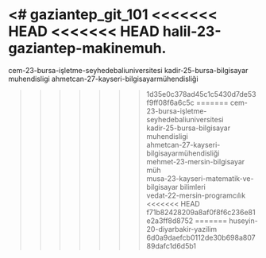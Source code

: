 <# gaziantep_git_101
<<<<<<< HEAD
<<<<<<< HEAD
halil-23-gaziantep-makinemuh.<br>
=======
cem-23-bursa-işletme-seyhedebaliuniversitesi
kadir-25-bursa-bilgisayar muhendisligi
ahmetcan-27-kayseri-bilgisayarmühendisliği
>>>>>>> 1d35e0c378ad45c1c5430d7de53f9ff08f6a6c5c
=======
cem-23-bursa-işletme-seyhedebaliuniversitesi <br>
kadir-25-bursa-bilgisayar muhendisligi <br>
ahmetcan-27-kayseri-bilgisayarmühendisliği <br>
mehmet-23-mersin-bilgisayar müh <br>
musa-23-kayseri-matematik-ve-bilgisayar bilimleri <br>
vedat-22-mersin-programcılık <br>
<<<<<<< HEAD
>>>>>>> f71b82428209a8af0f8f6c236e81e2a3ff8d8752
=======
huseyin-20-diyarbakir-yazilim <br>
>>>>>>> 6d0a9daefcb0112de30b698a80789dafc1d6d5b1
